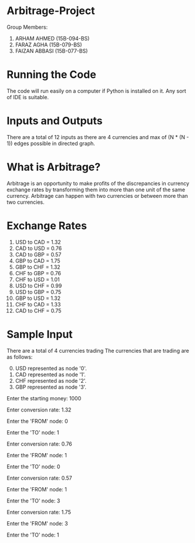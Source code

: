 # Arbitrage-Project

Group Members:

1) ARHAM AHMED (15B-094-BS)
2) FARAZ AGHA (15B-079-BS)
3) FAIZAN ABBASI (15B-077-BS)

# Running the Code

The code will run easily on a computer if Python is installed on it. Any sort of IDE is suitable.

# Inputs and Outputs

There are a total of 12 inputs as there are 4 currencies and max of (N * (N - 1)) edges possible in directed graph.

# What is Arbitrage?

Arbitrage is an opportunity to make profits of the discrepancies in currency exchange rates by transforming them 
into more than one unit of the same currency. Arbitrage can happen with two currencies or between more than two currencies.

# Exchange Rates

1) USD to CAD = 1.32
2) CAD to USD = 0.76
3) CAD to GBP = 0.57
4) GBP to CAD = 1.75
5) GBP to CHF = 1.32
6) CHF to GBP = 0.76
7) CHF to USD = 1.01
8) USD to CHF = 0.99
9) USD to GBP = 0.75
10) GBP to USD = 1.32
11) CHF to CAD = 1.33
12) CAD to CHF = 0.75

# Sample Input

There are a total of 4 currencies trading
The currencies that are trading are as follows: 

0) USD represented as node '0'.
1) CAD represented as node '1'.
2) CHF represented as node '2'.
3) GBP represented as node '3'.

Enter the starting money: 1000

Enter conversion rate: 1.32

Enter the 'FROM' node: 0

Enter the 'TO' node: 1

Enter conversion rate: 0.76

Enter the 'FROM' node: 1

Enter the 'TO' node: 0

Enter conversion rate: 0.57

Enter the 'FROM' node: 1

Enter the 'TO' node: 3

Enter conversion rate: 1.75

Enter the 'FROM' node: 3

Enter the 'TO' node: 1




